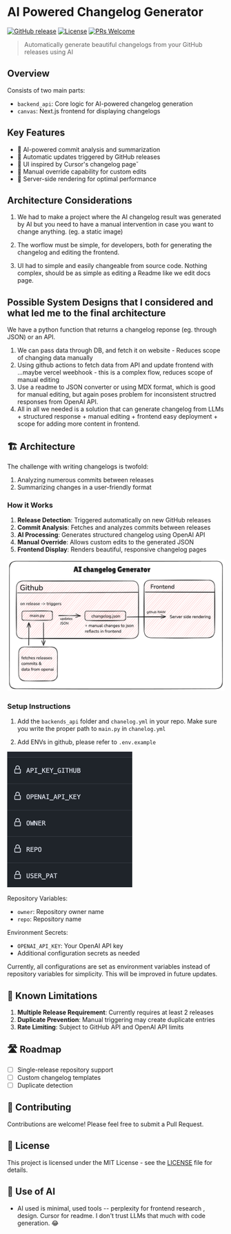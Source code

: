 # AI Powered Changelog Generator

[![GitHub release](https://img.shields.io/github/v/release/JaynouOliver/changelog)](https://github.com/JaynouOliver/changelog/releases)
[![License](https://img.shields.io/github/license/JaynouOliver/changelog)](LICENSE)
[![PRs Welcome](https://img.shields.io/badge/PRs-welcome-brightgreen.svg)](CONTRIBUTING.md)

> Automatically generate beautiful changelogs from your GitHub releases using AI 

##  Overview

Consists of two main parts:
- `backend_api`: Core logic for AI-powered changelog generation
- `canvas`:  Next.js frontend for displaying changelogs

##  Key Features

- 🤖 AI-powered commit analysis and summarization
- 🔄 Automatic updates triggered by GitHub releases
- 📱 UI inspired by Cursor's changelog page˘
- 🎨 Manual override capability for custom edits
- 🚀 Server-side rendering for optimal performance


## Architecture Considerations

1. We had to make a project where the AI changelog result was generated by AI but you need to have a manual intervention in case you want to change anything. (eg. a static image)

2. The worflow must be simple, for developers, both for generating the changelog and editing the frontend.

3. UI had to simple and easily changeable from source code. Nothing complex, should be as simple as editing a Readme like we edit docs page.

## Possible System Designs that I considered and what led me to the final architecture

We have a python function that returns a changelog reponse (eg. through JSON) or an API.

1. We can pass data through DB, and fetch it on website - Reduces scope of changing data manually
2. Using github actions to fetch data from API and update frontend with ...maybe vercel weebhook - this is a complex flow, reduces scope of manual editing
3. Use a readme to JSON converter or using MDX format, which is good for manual editing, but again poses problem for inconsistent structred responses from OpenAI API. 
4. All in all we needed is a solution that can generate changelog from LLMs + structured response + manual editing + frontend easy deployment + scope for adding more content in frontend.

## 🏗️ Architecture

The challenge with writing changelogs is twofold:
1. Analyzing numerous commits between releases
2. Summarizing changes in a user-friendly format

### How it Works

1. **Release Detection**: Triggered automatically on new GitHub releases
2. **Commit Analysis**: Fetches and analyzes commits between releases
3. **AI Processing**: Generates structured changelog using OpenAI API
4. **Manual Override**: Allows custom edits to the generated JSON
5. **Frontend Display**: Renders beautiful, responsive changelog pages

![AI Changelog Architecture](changelog.png)


### Setup Instructions



1. Add the ```backends_api``` folder and ```chanelog.yml``` in your repo. Make sure you write the proper path to ```main.py``` in ```chanelog.yml```

2. Add ENVs in github, please refer to ```.env.example```

![Environment Configuration](apikey.png)

Repository Variables:
- `owner`: Repository owner name
- `repo`: Repository name

Environment Secrets:
- `OPENAI_API_KEY`: Your OpenAI API key
- Additional configuration secrets as needed

Currently, all configurations are set as environment variables instead of repository variables for simplicity. This will be improved in future updates.


## 🚧 Known Limitations

1. **Multiple Release Requirement**: Currently requires at least 2 releases
2. **Duplicate Prevention**: Manual triggering may create duplicate entries
3. **Rate Limiting**: Subject to GitHub API and OpenAI API limits

## 🛣️ Roadmap

- [ ] Single-release repository support
- [ ] Custom changelog templates
- [ ] Duplicate detection

## 🤝 Contributing

Contributions are welcome! Please feel free to submit a Pull Request.

## 📄 License

This project is licensed under the MIT License - see the [LICENSE](LICENSE) file for details.

## 🙏 Use of AI

- AI used is minimal, used tools -- perplexity for frontend research , design. Cursor for readme. I don't trust LLMs that much with code generation. 😂






